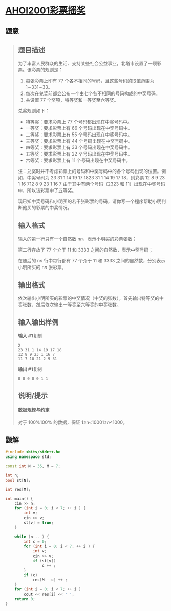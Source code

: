 #  [AHOI2001彩票摇奖](https://www.luogu.com.cn/problem/P2550)

## 题意

>   ## 题目描述
>
>   为了丰富人民群众的生活、支持某些社会公益事业，北塔市设置了一项彩票。该彩票的规则是：
>
>   1.  每张彩票上印有 77 个各不相同的号码，且这些号码的取值范围为 1∼331∼33。
>   2.  每次在兑奖前都会公布一个由七个各不相同的号码构成的中奖号码。
>   3.  共设置 77 个奖项，特等奖和一等奖至六等奖。
>
>   兑奖规则如下：
>
>   -   特等奖：要求彩票上 77 个号码都出现在中奖号码中。
>   -   一等奖：要求彩票上有 66 个号码出现在中奖号码中。
>   -   二等奖：要求彩票上有 55 个号码出现在中奖号码中。
>   -   三等奖：要求彩票上有 44 个号码出现在中奖号码中。
>   -   四等奖：要求彩票上有 33 个号码出现在中奖号码中。
>   -   五等奖：要求彩票上有 22 个号码出现在中奖号码中。
>   -   六等奖：要求彩票上有 11 个号码出现在中奖号码中。
>
>   注：兑奖时并不考虑彩票上的号码和中奖号码中的各个号码出现的位置。例如，中奖号码为 23 31 1 14 19 17 1823 31 1 14 19 17 18，则彩票 12 8 9 23 1 16 712 8 9 23 1 16 7 由于其中有两个号码（2323 和 11）出现在中奖号码中，所以该彩票中了五等奖。
>
>   现已知中奖号码和小明买的若干张彩票的号码，请你写一个程序帮助小明判断他买的彩票的中奖情况。
>
>   ## 输入格式
>
>   输入的第一行只有一个自然数 n*n*，表示小明买的彩票张数；
>
>   第二行存放了 77 个介于 11 和 3333 之间的自然数，表示中奖号码；
>
>   在随后的 n*n* 行中每行都有 77 个介于 11 和 3333 之间的自然数，分别表示小明所买的 n*n* 张彩票。
>
>   ## 输出格式
>
>   依次输出小明所买的彩票的中奖情况（中奖的张数），首先输出特等奖的中奖张数，然后依次输出一等奖至六等奖的中奖张数。
>
>   ## 输入输出样例
>
>   **输入 #1**复制
>
>   ```
>   2
>   23 31 1 14 19 17 18
>   12 8 9 23 1 16 7
>   11 7 10 21 2 9 31
>   ```
>
>   **输出 #1**复制
>
>   ```
>   0 0 0 0 0 1 1
>   ```
>
>   ## 说明/提示
>
>   #### 数据规模与约定
>
>   对于 100%100% 的数据，保证 1≤n<10001≤*n*<1000。

## 题解



```c++
#include <bits/stdc++.h>
using namespace std;

const int N = 35, M = 7;

int n;
bool st[N];

int res[M];

int main() {
    cin >> n;
    for (int i = 0; i < 7; ++ i ) {
        int v;
        cin >> v;
        st[v] = true;
    }
    
    while (n -- ) {
        int c = 0;
        for (int i = 0; i < 7; ++ i ) {
            int v;
            cin >> v;
            if (st[v])
                c ++ ;
        }
        if (c)
            res[M - c] ++ ;
    }
    for (int i = 0; i < 7; ++ i )
        cout << res[i] << ' ';
    return 0;
}
```



```python3

```

